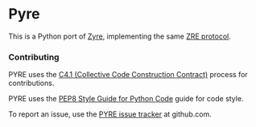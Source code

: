 Pyre
====

This is a Python port of [Zyre](zyre.org), implementing the same [ZRE protocol](http://rfc.zeromq.org/spec:20).

### Contributing

PYRE uses the [C4.1 (Collective Code Construction Contract)](http://rfc.zeromq.org/spec:22) process for contributions.

PYRE uses the [PEP8 Style Guide for Python Code](http://www.python.org/dev/peps/pep-0008/) guide for code style.

To report an issue, use the [PYRE issue tracker](https://github.com/zeromq/pyre/issues) at github.com.

